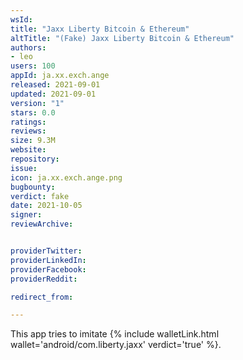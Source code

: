 ```yaml
---
wsId: 
title: "Jaxx Liberty Bitcoin & Ethereum"
altTitle: "(Fake) Jaxx Liberty Bitcoin & Ethereum"
authors:
- leo
users: 100
appId: ja.xx.exch.ange
released: 2021-09-01
updated: 2021-09-01
version: "1"
stars: 0.0
ratings: 
reviews: 
size: 9.3M
website: 
repository: 
issue: 
icon: ja.xx.exch.ange.png
bugbounty: 
verdict: fake
date: 2021-10-05
signer: 
reviewArchive:


providerTwitter: 
providerLinkedIn: 
providerFacebook: 
providerReddit: 

redirect_from:

---
```



This app tries to imitate
{% include walletLink.html wallet='android/com.liberty.jaxx' verdict='true' %}.
